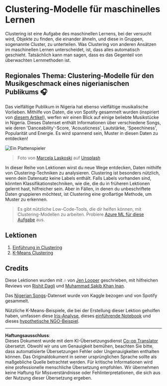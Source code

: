 <!--
CO_OP_TRANSLATOR_METADATA:
{
  "original_hash": "b28a3a4911584062772c537b653ebbc7",
  "translation_date": "2025-09-03T21:45:03+00:00",
  "source_file": "5-Clustering/README.md",
  "language_code": "de"
}
-->
# Clustering-Modelle für maschinelles Lernen

Clustering ist eine Aufgabe des maschinellen Lernens, bei der versucht wird, Objekte zu finden, die einander ähneln, und diese in Gruppen, sogenannte Cluster, zu unterteilen. Was Clustering von anderen Ansätzen im maschinellen Lernen unterscheidet, ist, dass alles automatisch geschieht. Tatsächlich kann man sagen, dass es das Gegenteil von überwachten Lernmethoden ist.

## Regionales Thema: Clustering-Modelle für den Musikgeschmack eines nigerianischen Publikums 🎧

Das vielfältige Publikum in Nigeria hat ebenso vielfältige musikalische Vorlieben. Mithilfe von Daten, die von Spotify gesammelt wurden (inspiriert von [diesem Artikel](https://towardsdatascience.com/country-wise-visual-analysis-of-music-taste-using-spotify-api-seaborn-in-python-77f5b749b421)), werfen wir einen Blick auf einige beliebte Musikstücke in Nigeria. Dieses Datenset enthält Informationen über verschiedene Songs, wie deren 'Danceability'-Score, 'Acousticness', Lautstärke, 'Speechiness', Popularität und Energie. Es wird spannend sein, Muster in diesen Daten zu entdecken!

![Ein Plattenspieler](../../../translated_images/turntable.f2b86b13c53302dc106aa741de9dc96ac372864cf458dd6f879119857aab01da.de.jpg)

> Foto von <a href="https://unsplash.com/@marcelalaskoski?utm_source=unsplash&utm_medium=referral&utm_content=creditCopyText">Marcela Laskoski</a> auf <a href="https://unsplash.com/s/photos/nigerian-music?utm_source=unsplash&utm_medium=referral&utm_content=creditCopyText">Unsplash</a>
  
In dieser Reihe von Lektionen wirst du neue Wege entdecken, Daten mithilfe von Clustering-Techniken zu analysieren. Clustering ist besonders nützlich, wenn dein Datensatz keine Labels enthält. Falls Labels vorhanden sind, könnten Klassifikationstechniken, wie die, die du in früheren Lektionen gelernt hast, hilfreicher sein. Aber in Fällen, in denen du unbeschriftete Daten gruppieren möchtest, ist Clustering eine großartige Methode, um Muster zu erkennen.

> Es gibt nützliche Low-Code-Tools, die dir helfen können, mit Clustering-Modellen zu arbeiten. Probiere [Azure ML für diese Aufgabe](https://docs.microsoft.com/learn/modules/create-clustering-model-azure-machine-learning-designer/?WT.mc_id=academic-77952-leestott) aus.

## Lektionen

1. [Einführung in Clustering](1-Visualize/README.md)
2. [K-Means Clustering](2-K-Means/README.md)

## Credits

Diese Lektionen wurden mit 🎶 von [Jen Looper](https://www.twitter.com/jenlooper) geschrieben, mit hilfreichen Reviews von [Rishit Dagli](https://rishit_dagli) und [Muhammad Sakib Khan Inan](https://twitter.com/Sakibinan).

Das [Nigerian Songs](https://www.kaggle.com/sootersaalu/nigerian-songs-spotify)-Datenset wurde von Kaggle bezogen und von Spotify gesammelt.

Nützliche K-Means-Beispiele, die bei der Erstellung dieser Lektion geholfen haben, umfassen diese [Iris-Analyse](https://www.kaggle.com/bburns/iris-exploration-pca-k-means-and-gmm-clustering), dieses [einführende Notebook](https://www.kaggle.com/prashant111/k-means-clustering-with-python) und dieses [hypothetische NGO-Beispiel](https://www.kaggle.com/ankandash/pca-k-means-clustering-hierarchical-clustering).

---

**Haftungsausschluss**:  
Dieses Dokument wurde mit dem KI-Übersetzungsdienst [Co-op Translator](https://github.com/Azure/co-op-translator) übersetzt. Obwohl wir uns um Genauigkeit bemühen, beachten Sie bitte, dass automatisierte Übersetzungen Fehler oder Ungenauigkeiten enthalten können. Das Originaldokument in seiner ursprünglichen Sprache sollte als maßgebliche Quelle betrachtet werden. Für kritische Informationen wird eine professionelle menschliche Übersetzung empfohlen. Wir übernehmen keine Haftung für Missverständnisse oder Fehlinterpretationen, die sich aus der Nutzung dieser Übersetzung ergeben.